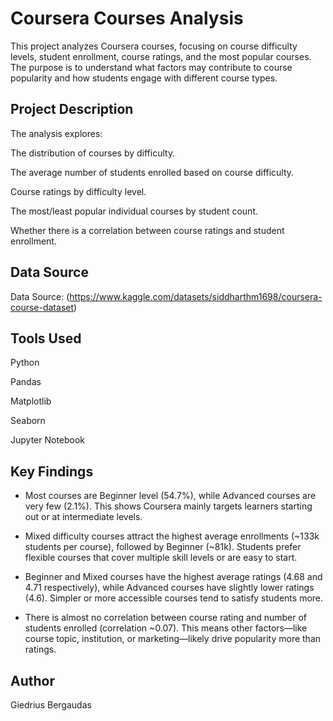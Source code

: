 # Coursera Courses Analysis
This project analyzes Coursera courses, focusing on course difficulty levels, student enrollment, course ratings, and the most popular courses. The purpose is to understand what factors may contribute to course popularity and how students engage with different course types.

## Project Description
The analysis explores:

The distribution of courses by difficulty.

The average number of students enrolled based on course difficulty.

Course ratings by difficulty level.

The most/least popular individual courses by student count.

Whether there is a correlation between course ratings and student enrollment.

## Data Source
Data Source: (https://www.kaggle.com/datasets/siddharthm1698/coursera-course-dataset)

## Tools Used
Python

Pandas

Matplotlib 

Seaborn

Jupyter Notebook

## Key Findings
- Most courses are Beginner level (54.7%), while Advanced courses are very few (2.1%).
This shows Coursera mainly targets learners starting out or at intermediate levels.

- Mixed difficulty courses attract the highest average enrollments (~133k students per course), followed by Beginner (~81k).
Students prefer flexible courses that cover multiple skill levels or are easy to start.

- Beginner and Mixed courses have the highest average ratings (4.68 and 4.71 respectively), while Advanced courses have slightly lower ratings (4.6).
Simpler or more accessible courses tend to satisfy students more.

- There is almost no correlation between course rating and number of students enrolled (correlation ~0.07).
This means other factors—like course topic, institution, or marketing—likely drive popularity more than ratings.

## Author
Giedrius Bergaudas
